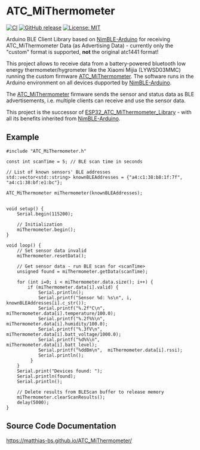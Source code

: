 # ATC_MiThermometer

[![CI](https://github.com/matthias-bs/ATC_MiThermometer/actions/workflows/CI.yml/badge.svg)](https://github.com/matthias-bs/ATC_MiThermometer/actions/workflows/CI.yml)
[![GitHub release](https://img.shields.io/github/release/matthias-bs/ATC_MiThermometer?maxAge=3600)](https://github.com/matthias-bs/ATC_MiThermometer/releases)
[![License: MIT](https://img.shields.io/badge/license-MIT-green)](https://github.com/matthias-bs/ATC_MiThermometer/blob/main/LICENSE)

Arduino BLE Client Library based on [NimBLE-Arduino](https://github.com/h2zero/NimBLE-Arduino) for receiving ATC_MiThermometer Data (as Advertising Data) - currently only the "custom" format is supported, **not** the original atc1441 format!

This project allows to receive data from a battery-powered bluetooth low energy thermometer/hygrometer like the Xiaomi Mijia (LYWSD03MMC) running the custom firmware [ATC_MiThermometer](https://github.com/pvvx/ATC_MiThermometer). The software runs in the Arduino environment on all devices dupported by [NimBLE-Arduino](https://github.com/h2zero/NimBLE-Arduino).

The [ATC_MiThermometer](https://github.com/pvvx/ATC_MiThermometer) firmware sends the sensor and status data as BLE advertisements, i.e. multiple clients can receive and use the sensor data.

This project is the successor of [ESP32_ATC_MiThermometer_Library](https://github.com/matthias-bs/ESP32_ATC_MiThermometer_Library) - with all its benefits inherited from [NimBLE-Arduino](https://github.com/h2zero/NimBLE-Arduino).

## Example
```
#include "ATC_MiThermometer.h"

const int scanTime = 5; // BLE scan time in seconds

// List of known sensors' BLE addresses
std::vector<std::string> knownBLEAddresses = {"a4:c1:38:b8:1f:7f", "a4:c1:38:bf:e1:bc"};

ATC_MiThermometer miThermometer(knownBLEAddresses);


void setup() {
    Serial.begin(115200);
    
    // Initialization
    miThermometer.begin();
}

void loop() {
    // Set sensor data invalid
    miThermometer.resetData();
    
    // Get sensor data - run BLE scan for <scanTime>
    unsigned found = miThermometer.getData(scanTime);

    for (int i=0; i < miThermometer.data.size(); i++) {  
        if (miThermometer.data[i].valid) {
            Serial.println();
            Serial.printf("Sensor %d: %s\n", i, knownBLEAddresses[i].c_str());
            Serial.printf("%.2f°C\n", miThermometer.data[i].temperature/100.0);
            Serial.printf("%.2f%%\n", miThermometer.data[i].humidity/100.0);
            Serial.printf("%.3fV\n",  miThermometer.data[i].batt_voltage/1000.0);
            Serial.printf("%d%%\n",   miThermometer.data[i].batt_level);
            Serial.printf("%ddBm\n",  miThermometer.data[i].rssi);
            Serial.println();
         }
    }
    Serial.print("Devices found: ");
    Serial.println(found);
    Serial.println();

    // Delete results from BLEScan buffer to release memory
    miThermometer.clearScanResults();
    delay(5000);
}
```
## Source Code Documentation
https://matthias-bs.github.io/ATC_MiThermometer/
